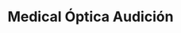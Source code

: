 ---
title: "Medical Óptica Audición"
url: /vitoria-gasteiz/medical-optica-audicion/
shop: óptico
---